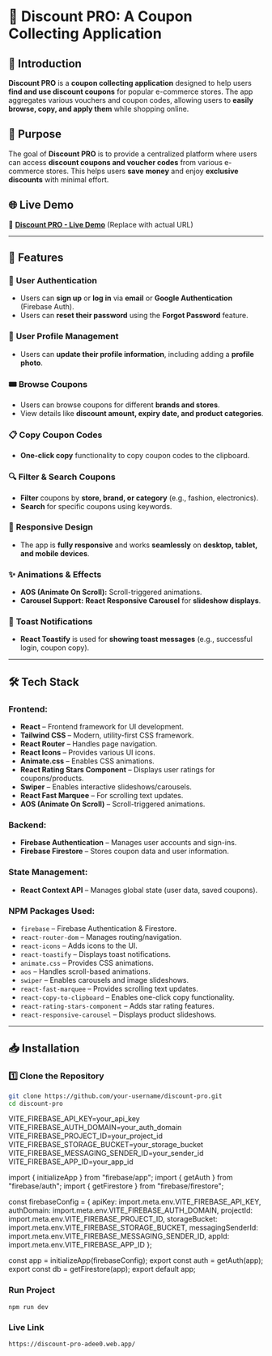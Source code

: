 # 🎉 Discount PRO: A Coupon Collecting Application  

## 📝 Introduction  
**Discount PRO** is a **coupon collecting application** designed to help users **find and use discount coupons** for popular e-commerce stores. The app aggregates various vouchers and coupon codes, allowing users to **easily browse, copy, and apply them** while shopping online.

## 🎯 Purpose  
The goal of **Discount PRO** is to provide a centralized platform where users can access **discount coupons and voucher codes** from various e-commerce stores. This helps users **save money** and enjoy **exclusive discounts** with minimal effort.

## 🌐 Live Demo  
🔗 **[Discount PRO - Live Demo](#)** (Replace with actual URL)

---

## 🚀 Features  
### 🔐 **User Authentication**  
- Users can **sign up** or **log in** via **email** or **Google Authentication** (Firebase Auth).  
- Users can **reset their password** using the **Forgot Password** feature.

### 👤 **User Profile Management**  
- Users can **update their profile information**, including adding a **profile photo**.

### 🎟 **Browse Coupons**  
- Users can browse coupons for different **brands and stores**.  
- View details like **discount amount, expiry date, and product categories**.

### 📋 **Copy Coupon Codes**  
- **One-click copy** functionality to copy coupon codes to the clipboard.

### 🔍 **Filter & Search Coupons**  
- **Filter** coupons by **store, brand, or category** (e.g., fashion, electronics).  
- **Search** for specific coupons using keywords.

### 📱 **Responsive Design**  
- The app is **fully responsive** and works **seamlessly** on **desktop, tablet, and mobile devices**.

### ✨ **Animations & Effects**  
- **AOS (Animate On Scroll):** Scroll-triggered animations.  
- **Carousel Support:** **React Responsive Carousel** for **slideshow displays**.

### 🔔 **Toast Notifications**  
- **React Toastify** is used for **showing toast messages** (e.g., successful login, coupon copy).  

---

## 🛠️ Tech Stack  

### **Frontend:**  
- **React** – Frontend framework for UI development.  
- **Tailwind CSS** – Modern, utility-first CSS framework.  
- **React Router** – Handles page navigation.  
- **React Icons** – Provides various UI icons.  
- **Animate.css** – Enables CSS animations.  
- **React Rating Stars Component** – Displays user ratings for coupons/products.  
- **Swiper** – Enables interactive slideshows/carousels.  
- **React Fast Marquee** – For scrolling text updates.  
- **AOS (Animate On Scroll)** – Scroll-triggered animations.  

### **Backend:**  
- **Firebase Authentication** – Manages user accounts and sign-ins.  
- **Firebase Firestore** – Stores coupon data and user information.  

### **State Management:**  
- **React Context API** – Manages global state (user data, saved coupons).  

### **NPM Packages Used:**  
- `firebase` – Firebase Authentication & Firestore.  
- `react-router-dom` – Manages routing/navigation.  
- `react-icons` – Adds icons to the UI.  
- `react-toastify` – Displays toast notifications.  
- `animate.css` – Provides CSS animations.  
- `aos` – Handles scroll-based animations.  
- `swiper` – Enables carousels and image slideshows.  
- `react-fast-marquee` – Provides scrolling text updates.  
- `react-copy-to-clipboard` – Enables one-click copy functionality.  
- `react-rating-stars-component` – Adds star rating features.  
- `react-responsive-carousel` – Displays product slideshows.  

---

## 📥 Installation  

### 1️⃣ Clone the Repository  
```sh
git clone https://github.com/your-username/discount-pro.git
cd discount-pro
```

VITE_FIREBASE_API_KEY=your_api_key
VITE_FIREBASE_AUTH_DOMAIN=your_auth_domain
VITE_FIREBASE_PROJECT_ID=your_project_id
VITE_FIREBASE_STORAGE_BUCKET=your_storage_bucket
VITE_FIREBASE_MESSAGING_SENDER_ID=your_sender_id
VITE_FIREBASE_APP_ID=your_app_id

import { initializeApp } from "firebase/app";
import { getAuth } from "firebase/auth";
import { getFirestore } from "firebase/firestore";

const firebaseConfig = {
  apiKey: import.meta.env.VITE_FIREBASE_API_KEY,
  authDomain: import.meta.env.VITE_FIREBASE_AUTH_DOMAIN,
  projectId: import.meta.env.VITE_FIREBASE_PROJECT_ID,
  storageBucket: import.meta.env.VITE_FIREBASE_STORAGE_BUCKET,
  messagingSenderId: import.meta.env.VITE_FIREBASE_MESSAGING_SENDER_ID,
  appId: import.meta.env.VITE_FIREBASE_APP_ID
};

const app = initializeApp(firebaseConfig);
export const auth = getAuth(app);
export const db = getFirestore(app);
export default app;

### Run Project
```hr
npm run dev
```
### Live Link
```hr
https://discount-pro-adee0.web.app/
